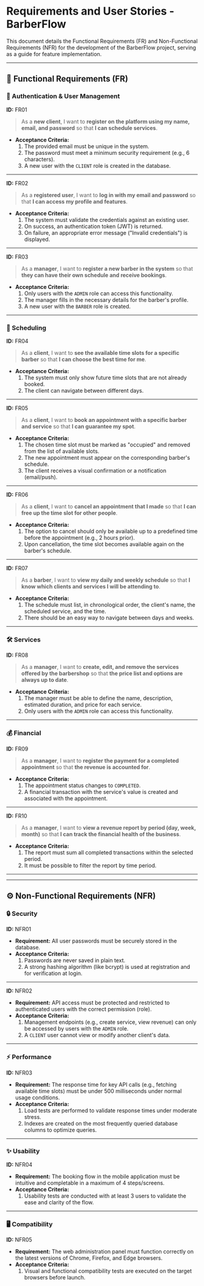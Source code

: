 # Requirements and User Stories - BarberFlow

This document details the Functional Requirements (FR) and Non-Functional Requirements (NFR) for the development of the BarberFlow project, serving as a guide for feature implementation.

---

## 🚀 Functional Requirements (FR)

### 👤 Authentication & User Management

**ID:** FR01
> As a **new client**, I want to **register on the platform using my name, email, and password** so that **I can schedule services**.
* **Acceptance Criteria:**
    1. The provided email must be unique in the system.
    2. The password must meet a minimum security requirement (e.g., 6 characters).
    3. A new user with the `CLIENT` role is created in the database.

---

**ID:** FR02
> As a **registered user**, I want to **log in with my email and password** so that **I can access my profile and features**.
* **Acceptance Criteria:**
    1. The system must validate the credentials against an existing user.
    2. On success, an authentication token (JWT) is returned.
    3. On failure, an appropriate error message ("Invalid credentials") is displayed.

---

**ID:** FR03
> As a **manager**, I want to **register a new barber in the system** so that **they can have their own schedule and receive bookings**.
* **Acceptance Criteria:**
    1. Only users with the `ADMIN` role can access this functionality.
    2. The manager fills in the necessary details for the barber's profile.
    3. A new user with the `BARBER` role is created.

---

### 📅 Scheduling

**ID:** FR04
> As a **client**, I want to **see the available time slots for a specific barber** so that **I can choose the best time for me**.
* **Acceptance Criteria:**
    1. The system must only show future time slots that are not already booked.
    2. The client can navigate between different days.

---

**ID:** FR05
> As a **client**, I want to **book an appointment with a specific barber and service** so that **I can guarantee my spot**.
* **Acceptance Criteria:**
    1. The chosen time slot must be marked as "occupied" and removed from the list of available slots.
    2. The new appointment must appear on the corresponding barber's schedule.
    3. The client receives a visual confirmation or a notification (email/push).

---

**ID:** FR06
> As a **client**, I want to **cancel an appointment that I made** so that **I can free up the time slot for other people**.
* **Acceptance Criteria:**
    1. The option to cancel should only be available up to a predefined time before the appointment (e.g., 2 hours prior).
    2. Upon cancellation, the time slot becomes available again on the barber's schedule.

---

**ID:** FR07
> As a **barber**, I want to **view my daily and weekly schedule** so that **I know which clients and services I will be attending to**.
* **Acceptance Criteria:**
    1. The schedule must list, in chronological order, the client's name, the scheduled service, and the time.
    2. There should be an easy way to navigate between days and weeks.

---

### 🛠️ Services

**ID:** FR08
> As a **manager**, I want to **create, edit, and remove the services offered by the barbershop** so that **the price list and options are always up to date**.
* **Acceptance Criteria:**
    1. The manager must be able to define the name, description, estimated duration, and price for each service.
    2. Only users with the `ADMIN` role can access this functionality.

---

### 💰 Financial

**ID:** FR09
> As a **manager**, I want to **register the payment for a completed appointment** so that **the revenue is accounted for**.
* **Acceptance Criteria:**
    1. The appointment status changes to `COMPLETED`.
    2. A financial transaction with the service's value is created and associated with the appointment.

---

**ID:** FR10
> As a **manager**, I want to **view a revenue report by period (day, week, month)** so that **I can track the financial health of the business**.
* **Acceptance Criteria:**
    1. The report must sum all completed transactions within the selected period.
    2. It must be possible to filter the report by time period.

---
---

## ⚙️ Non-Functional Requirements (NFR)

### 🔒 Security

**ID:** NFR01
* **Requirement:** All user passwords must be securely stored in the database.
* **Acceptance Criteria:**
    1. Passwords are never saved in plain text.
    2. A strong hashing algorithm (like bcrypt) is used at registration and for verification at login.

---

**ID:** NFR02
* **Requirement:** API access must be protected and restricted to authenticated users with the correct permission (role).
* **Acceptance Criteria:**
    1. Management endpoints (e.g., create service, view revenue) can only be accessed by users with the `ADMIN` role.
    2. A `CLIENT` user cannot view or modify another client's data.

---

### ⚡ Performance

**ID:** NFR03
* **Requirement:** The response time for key API calls (e.g., fetching available time slots) must be under 500 milliseconds under normal usage conditions.
* **Acceptance Criteria:**
    1. Load tests are performed to validate response times under moderate stress.
    2. Indexes are created on the most frequently queried database columns to optimize queries.

---

### ✨ Usability

**ID:** NFR04
* **Requirement:** The booking flow in the mobile application must be intuitive and completable in a maximum of 4 steps/screens.
* **Acceptance Criteria:**
    1. Usability tests are conducted with at least 3 users to validate the ease and clarity of the flow.

---

### 🖥️ Compatibility

**ID:** NFR05
* **Requirement:** The web administration panel must function correctly on the latest versions of Chrome, Firefox, and Edge browsers.
* **Acceptance Criteria:**
    1. Visual and functional compatibility tests are executed on the target browsers before launch.
